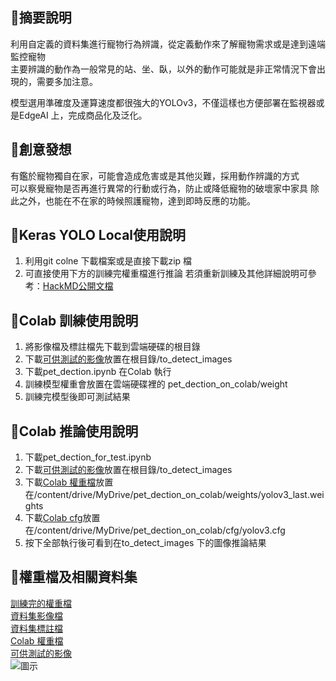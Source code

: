 ## 🐶摘要說明  
利用自定義的資料集進行寵物行為辨識，從定義動作來了解寵物需求或是達到遠端監控寵物  
主要辨識的動作為一般常見的站、坐、臥，以外的動作可能就是非正常情況下會出現的，需要多加注意。  

模型選用準確度及運算速度都很強大的YOLOv3，不僅這樣也方便部署在監視器或是EdgeAI 上，完成商品化及泛化。  


## 🐶創意發想  
有鑑於寵物獨自在家，可能會造成危害或是其他災難，採用動作辨識的方式  
可以察覺寵物是否再進行異常的行動或行為，防止或降低寵物的破壞家中家具
除此之外，也能在不在家的時候照護寵物，達到即時反應的功能。  

## 🐶Keras YOLO Local使用說明
1. 利用git colne 下載檔案或是直接下載zip 檔
2. 可直接使用下方的訓練完權重檔進行推論 
若須重新訓練及其他詳細說明可參考：[HackMD公開文檔](https://hackmd.io/LTaOjgeXQAutqN3GzwFoJQ?view)

## 🐶Colab 訓練使用說明
1. 將影像檔及標註檔先下載到雲端硬碟的根目錄
2. 下載[可供測試的影像](https://drive.google.com/drive/folders/1-y8iOXRzVLJz0Rulf--eWZOqAKBJZgEK?usp=sharing)放置在根目錄/to_detect_images
3. 下載pet_dection.ipynb 在Colab 執行
4. 訓練模型權重會放置在雲端硬碟裡的 pet_dection_on_colab/weight
5. 訓練完模型後即可測試結果

## 🐶Colab 推論使用說明
1. 下載pet_dection_for_test.ipynb
2. 下載[可供測試的影像](https://drive.google.com/drive/folders/1-y8iOXRzVLJz0Rulf--eWZOqAKBJZgEK?usp=sharing)放置在根目錄/to_detect_images
3. 下載[Colab 權重檔](https://drive.google.com/drive/folders/1-2t3lIH40xw0qpFT7QYov3JZm0YCV7sF?usp=sharing)放置在/content/drive/MyDrive/pet_dection_on_colab/weights/yolov3_last.weights
4. 下載[Colab cfg](https://drive.google.com/drive/folders/1-6tXTBrbS2JGhfDWvibyo7m4Yo074QqA?usp=sharing)放置在/content/drive/MyDrive/pet_dection_on_colab/cfg/yolov3.cfg
5. 按下全部執行後可看到在to_detect_images 下的圖像推論結果

## 🐶權重檔及相關資料集  
[訓練完的權重檔](https://drive.google.com/file/d/13QQEtiDuASWu965kjZPpbMEx2Qb4C_Tk/view?usp=sharing)  
[資料集影像檔](https://drive.google.com/file/d/1Uxde2Y0sC911iNO4oxjNMiWy2ymqsuCy/view?usp=sharing)  
[資料集標註檔](https://drive.google.com/file/d/1JSNO4ovHb_jPUiqDSGq9CPZeAoIpLZys/view?usp=sharing)  
[Colab 權重檔](https://drive.google.com/drive/folders/1-2t3lIH40xw0qpFT7QYov3JZm0YCV7sF?usp=sharing)  
[可供測試的影像](https://drive.google.com/drive/folders/1-y8iOXRzVLJz0Rulf--eWZOqAKBJZgEK?usp=sharing)  
![圖示](https://github.com/joyqoo/pet_dection_on_colab/blob/72296c0f09b44bed6959e38751440aa57f05b436/cover_picture.png)
  
